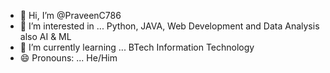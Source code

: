 - 👋 Hi, I’m @PraveenC786
- 👀 I’m interested in ... Python, JAVA, Web Development and Data Analysis also AI & ML 
- 🌱 I’m currently learning ... BTech Information Technology
- 😄 Pronouns: ... He/Him


<!---
PraveenC786/PraveenC786 is a ✨ special ✨ repository because its `README.md` (this file) appears on your GitHub profile.
You can click the Preview link to take a look at your changes.
--->
